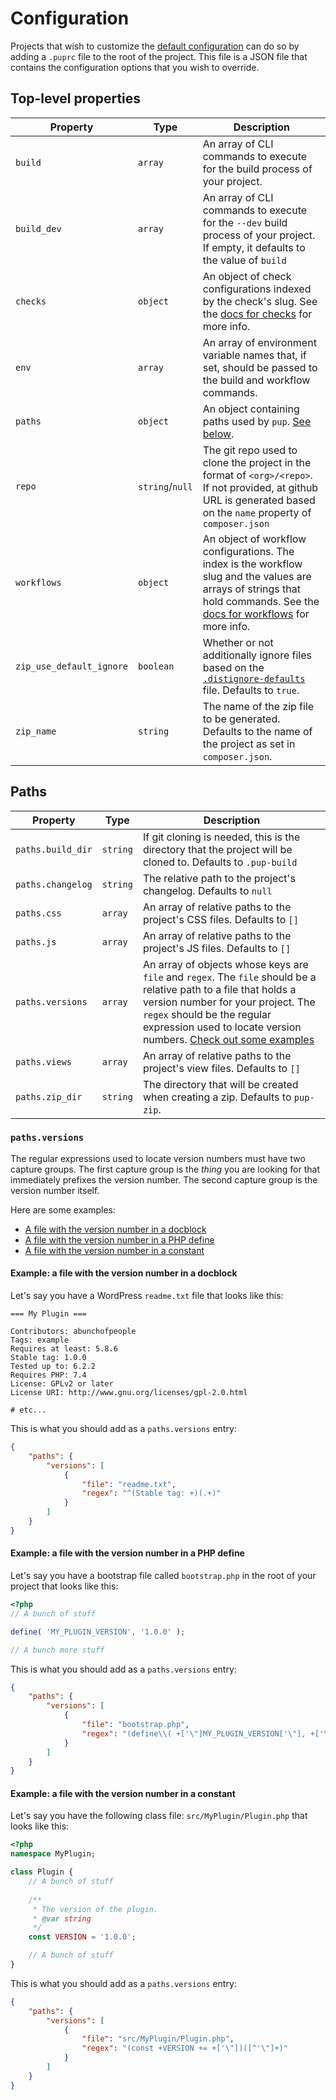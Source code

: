 # Configuration

Projects that wish to customize the [default configuration](/.puprc-defaults) can do so by adding a `.puprc` file to the
root of the project. This file is a JSON file that contains the configuration options that you wish to override.

## Top-level properties

| Property    | Type            | Description                                                                                                                                                                                   |
|-------------|-----------------|-----------------------------------------------------------------------------------------------------------------------------------------------------------------------------------------------|
| `build`     | `array`         | An array of CLI commands to execute for the build process of your project.                                                                                                                    |
| `build_dev` | `array`         | An array of CLI commands to execute for the `--dev` build process of your project. If empty, it defaults to the value of `build`                                                              |
| `checks`    | `object`        | An object of check configurations indexed by the check's slug. See the [docs for checks](/docs/checks.md) for more info.                                                                      |
| `env`       | `array`         | An array of environment variable names that, if set, should be passed to the build and workflow commands. |
| `paths`     | `object`        | An object containing paths used by `pup`. [See below](#paths).                                                                                                                                |
| `repo`      | `string`/`null` | The git repo used to clone the project in the format of `<org>/<repo>`. If not provided, at github URL is generated based on the `name` property of `composer.json`                           |
| `workflows` | `object`        | An object of workflow configurations. The index is the workflow slug and the values are arrays of strings that hold commands. See the [docs for workflows](/docs/workflows.md) for more info. |
| `zip_use_default_ignore` | `boolean`       | Whether or not additionally ignore files based on the [`.distignore-defaults`](/.distignore-defaults) file. Defaults to `true`.                                                               |
| `zip_name` | `string`        | The name of the zip file to be generated. Defaults to the name of the project as set in `composer.json`.                                                                                      |

## Paths

| Property          | Type     | Description                                                                                                                                                                                                                                                                         |
|-------------------|----------|-------------------------------------------------------------------------------------------------------------------------------------------------------------------------------------------------------------------------------------------------------------------------------------|
| `paths.build_dir` | `string` | If git cloning is needed, this is the directory that the project will be cloned to. Defaults to `.pup-build`                                                                                                                                                                        |
| `paths.changelog` | `string` | The relative path to the project's changelog. Defaults to `null`                                                                                                                                                                                                                    |
| `paths.css`       | `array`  | An array of relative paths to the project's CSS files. Defaults to `[]`                                                                                                                                                                                                             |
| `paths.js`        | `array`  | An array of relative paths to the project's JS files. Defaults to `[]`                                                                                                                                                                                                              |
| `paths.versions`  | `array`  | An array of objects whose keys are `file` and `regex`. The `file` should be a relative path to a file that holds a version number for your project. The `regex` should be the regular expression used to locate version numbers. [Check out some examples](#pathsversions-examples) |
| `paths.views`     | `array`  | An array of relative paths to the project's view files. Defaults to `[]`                                                                                                                                                                                                            |
| `paths.zip_dir`   | `string` | The directory that will be created when creating a zip. Defaults to `pup-zip`.                                                                                                                                                                                                      |


### `paths.versions`

The regular expressions used to locate version numbers must have two capture groups. The first capture group is the _thing_
you are looking for that immediately prefixes the version number. The second capture group is the version number itself.

Here are some examples:

* [A file with the version number in a docblock](#example-a-file-with-the-version-number-in-a-docblock)
* [A file with the version number in a PHP define](#example-a-file-with-the-version-number-in-a-php-define)
* [A file with the version number in a constant](#example-a-file-with-the-version-number-in-a-constant)

#### Example: a file with the version number in a docblock

Let's say you have a WordPress `readme.txt` file that looks like this:

```text
=== My Plugin ===

Contributors: abunchofpeople
Tags: example
Requires at least: 5.8.6
Stable tag: 1.0.0
Tested up to: 6.2.2
Requires PHP: 7.4
License: GPLv2 or later
License URI: http://www.gnu.org/licenses/gpl-2.0.html

# etc...
```

This is what you should add as a `paths.versions` entry:

```json
{
    "paths": {
        "versions": [
            {
                "file": "readme.txt",
                "regex": "^(Stable tag: +)(.+)"
            }
        ]
    }
}
```

#### Example: a file with the version number in a PHP define

Let's say you have a bootstrap file called `bootstrap.php` in the root of your project that looks like this:

```php
<?php
// A bunch of stuff

define( 'MY_PLUGIN_VERSION', '1.0.0' );

// A bunch more stuff
```

This is what you should add as a `paths.versions` entry:

```json
{
    "paths": {
        "versions": [
            {
                "file": "bootstrap.php",
                "regex": "(define\\( +['\"]MY_PLUGIN_VERSION['\"], +['\"])([^'\"]+)"
            }
        ]
    }
}
```

#### Example: a file with the version number in a constant

Let's say you have the following class file: `src/MyPlugin/Plugin.php` that looks like this:

```php
<?php
namespace MyPlugin;

class Plugin {
    // A bunch of stuff
    
    /**
     * The version of the plugin.
     * @var string 
     */
    const VERSION = '1.0.0';

    // A bunch of stuff
}
```

This is what you should add as a `paths.versions` entry:

```json
{
    "paths": {
        "versions": [
            {
                "file": "src/MyPlugin/Plugin.php",
                "regex": "(const +VERSION += +['\"])([^'\"]+)"
            }
        ]
    }
}
```
